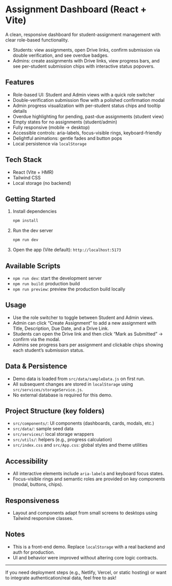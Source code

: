 # Assignment Dashboard (React + Vite)

A clean, responsive dashboard for student-assignment management with clear role-based functionality.

- Students: view assignments, open Drive links, confirm submission via double verification, and see overdue badges.
- Admins: create assignments with Drive links, view progress bars, and see per-student submission chips with interactive status popovers.

## Features
- Role-based UI: Student and Admin views with a quick role switcher
- Double-verification submission flow with a polished confirmation modal
- Admin progress visualization with per-student status chips and tooltip details
- Overdue highlighting for pending, past-due assignments (student view)
- Empty states for no assignments (student/admin)
- Fully responsive (mobile → desktop)
- Accessible controls: aria-labels, focus-visible rings, keyboard-friendly
- Delightful animations: gentle fades and button pops
- Local persistence via `localStorage`

## Tech Stack
- React (Vite + HMR)
- Tailwind CSS
- Local storage (no backend)

## Getting Started
1. Install dependencies
   ```bash
   npm install
   ```
2. Run the dev server
   ```bash
   npm run dev
   ```
3. Open the app (Vite default): `http://localhost:5173`

## Available Scripts
- `npm run dev`: start the development server
- `npm run build`: production build
- `npm run preview`: preview the production build locally

## Usage
- Use the role switcher to toggle between Student and Admin views.
- Admin can click “Create Assignment” to add a new assignment with Title, Description, Due Date, and a Drive Link.
- Students can open the Drive link and then click “Mark as Submitted” → confirm via the modal.
- Admins see progress bars per assignment and clickable chips showing each student’s submission status.

## Data & Persistence
- Demo data is loaded from `src/data/sampleData.js` on first run.
- All subsequent changes are stored in `localStorage` using `src/services/storageService.js`.
- No external database is required for this demo.

## Project Structure (key folders)
- `src/components/`: UI components (dashboards, cards, modals, etc.)
- `src/data/`: sample seed data
- `src/services/`: local storage wrappers
- `src/utils/`: helpers (e.g., progress calculation)
- `src/index.css` and `src/App.css`: global styles and theme utilities

## Accessibility
- All interactive elements include `aria-label`s and keyboard focus states.
- Focus-visible rings and semantic roles are provided on key components (modal, buttons, chips).

## Responsiveness
- Layout and components adapt from small screens to desktops using Tailwind responsive classes.

## Notes
- This is a front-end demo. Replace `localStorage` with a real backend and auth for production.
- UI and behavior were improved without altering core logic contracts.

---
If you need deployment steps (e.g., Netlify, Vercel, or static hosting) or want to integrate authentication/real data, feel free to ask!
